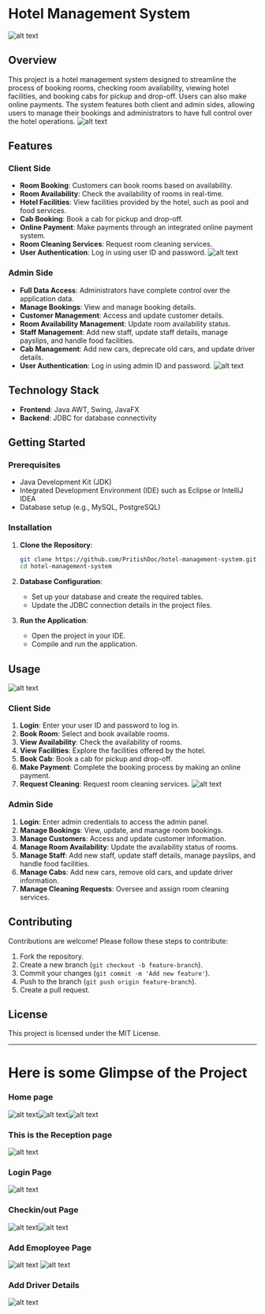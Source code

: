 # Hotel Management System
![alt text](fifth.png)

## Overview

This project is a hotel management system designed to streamline the process of booking rooms, checking room availability, viewing hotel facilities, and booking cabs for pickup and drop-off. Users can also make online payments. The system features both client and admin sides, allowing users to manage their bookings and administrators to have full control over the hotel operations.
![alt text](third.jpg)

## Features

### Client Side
- **Room Booking**: Customers can book rooms based on availability.
- **Room Availability**: Check the availability of rooms in real-time.
- **Hotel Facilities**: View facilities provided by the hotel, such as pool and food services.
- **Cab Booking**: Book a cab for pickup and drop-off.
- **Online Payment**: Make payments through an integrated online payment system.
- **Room Cleaning Services**: Request room cleaning services.
- **User Authentication**: Log in using user ID and password.
![alt text](eleven.jpg)

### Admin Side
- **Full Data Access**: Administrators have complete control over the application data.
- **Manage Bookings**: View and manage booking details.
- **Customer Management**: Access and update customer details.
- **Room Availability Management**: Update room availability status.
- **Staff Management**: Add new staff, update staff details, manage payslips, and handle food facilities.
- **Cab Management**: Add new cars, deprecate old cars, and update driver details.
- **User Authentication**: Log in using admin ID and password.
![alt text](sixth.jpg)

## Technology Stack

- **Frontend**: Java AWT, Swing, JavaFX
- **Backend**: JDBC for database connectivity

## Getting Started

### Prerequisites
- Java Development Kit (JDK)
- Integrated Development Environment (IDE) such as Eclipse or IntelliJ IDEA
- Database setup (e.g., MySQL, PostgreSQL)

### Installation

1. **Clone the Repository**:
    ```bash
    git clone https://github.com/PritishDoc/hotel-management-system.git
    cd hotel-management-system
    ```

2. **Database Configuration**:
    - Set up your database and create the required tables.
    - Update the JDBC connection details in the project files.

3. **Run the Application**:
    - Open the project in your IDE.
    - Compile and run the application.

## Usage
![alt text](first.jpg)

### Client Side
1. **Login**: Enter your user ID and password to log in.
2. **Book Room**: Select and book available rooms.
3. **View Availability**: Check the availability of rooms.
4. **View Facilities**: Explore the facilities offered by the hotel.
5. **Book Cab**: Book a cab for pickup and drop-off.
6. **Make Payment**: Complete the booking process by making an online payment.
7. **Request Cleaning**: Request room cleaning services.
![alt text](second.jpg)

### Admin Side
1. **Login**: Enter admin credentials to access the admin panel.
2. **Manage Bookings**: View, update, and manage room bookings.
3. **Manage Customers**: Access and update customer information.
4. **Manage Room Availability**: Update the availability status of rooms.
5. **Manage Staff**: Add new staff, update staff details, manage payslips, and handle food facilities.
6. **Manage Cabs**: Add new cars, remove old cars, and update driver information.
7. **Manage Cleaning Requests**: Oversee and assign room cleaning services.

## Contributing

Contributions are welcome! Please follow these steps to contribute:

1. Fork the repository.
2. Create a new branch (`git checkout -b feature-branch`).
3. Commit your changes (`git commit -m 'Add new feature'`).
4. Push to the branch (`git push origin feature-branch`).
5. Create a pull request.

## License

This project is licensed under the MIT License.

---

# Here is some Glimpse of the Project
### Home page 
![alt text](<Screenshot 2024-06-28 110709.png>)![alt text](<Screenshot 2024-06-28 110728.png>)![alt text](<Screenshot 2024-06-28 110723.png>)
### This is the Reception page 
![alt text](<Screenshot 2024-06-28 105748.png>)
### Login Page
![alt text](<Screenshot 2024-06-28 110628.png>)
### Checkin/out Page
![alt text](<Screenshot 2024-06-28 105844.png>)![alt text](<Screenshot 2024-06-28 105723.png>)
### Add Emoployee Page
![alt text](<Screenshot 2024-06-28 105558.png>) ![alt text](<Screenshot 2024-06-28 105611-2.png>)
### Add Driver Details
![alt text](<Screenshot 2024-06-28 105432.png>)

